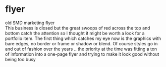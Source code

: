 # flyer
old SMD marketing flyer
<br> This business is closed but the great swoops of red across the top and bottom catch the attention so I thought it might be worth a look for a portfolio item.  The first thing which catches my eye now is the graphics with bare edges, no border or frame or shadow or blend.  Of course styles go in and out of fashion over the years .. the priority at the time was fitting a ton of information into a one-page flyer and trying to make it look good without being too busy 
